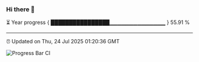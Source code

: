 ### Hi there 👋

⏳ Year progress { ████████████████▁▁▁▁▁▁▁▁▁▁▁▁▁▁ } 55.91 %

---

⏰ Updated on Thu, 24 Jul 2025 01:20:36 GMT

![Progress Bar CI](https://github.com/liununu/liununu/workflows/Progress%20Bar%20CI/badge.svg)
